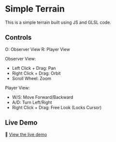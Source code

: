 # Simple Terrain
This is a simple terrain built using JS and GLSL code.

## Controls

O: Observer View
R: Player View

Observer View:
- Left Click + Drag: Pan
- Right Click + Drag: Orbit
- Scroll Wheel: Zoom
        
Player View:
- W/S: Move Forward/Backward
- A/D: Turn Left/Right
- Right Click + Drag: Free Look (Locks Cursor)

## Live Demo
🚀 [View the live demo](https://bwirick-ut.github.io/webGL-terrain/)
